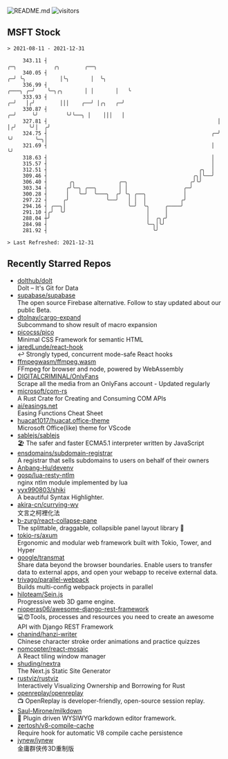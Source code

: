 ![README.md](https://github.com/Gerhut/Gerhut/workflows/README.md/badge.svg)
![visitors](https://visitors.vercel.app/Gerhut/Gerhut?token=8cf69d1f6813d272ef062726b6070c9be4ff72038cfe5a7ded7384a8da65d866)

## MSFT Stock

```
> 2021-08-11 - 2021-12-31

     343.11 ┤                                                                     ╭─╮            ╭╮        ╭──╮  
     340.05 ┤                                                                   ╭─╯ ╰╮           │╰╮       │  ╰╮ 
     336.99 ┤                                                           ╭───╮ ╭─╯    ╰─╮╭╮       │ │       │   ╰ 
     333.93 ┤                                                         ╭─╯   │╭╯        │││    ╭──╯ │╭╮   ╭─╯     
     330.87 ┤                                                       ╭─╯     ╰╯         ╰╯╰──╮ │    │││   │       
     327.81 ┤                                                       │                       │╭╯    ╰╯│  ╭╯       
     324.75 ┤                                                     ╭─╯                       ╰╯       ╰─╮│        
     321.69 ┤                                                     │                                    ╰╯        
     318.63 ┤                                                     │                                              
     315.57 ┤                                                     │                                              
     312.51 ┤                                                 ╭╮  │                                              
     309.46 ┤                                               ╭╮│╰──╯                                              
     306.40 ┤       ╭╮              ╭─╮                    ╭╯╰╯                                                  
     303.34 ┤      ╭╯╰─╮ ╭──╮       │ │                  ╭─╯                                                     
     300.28 ┤      │   ╰─╯  ╰───╮  ╭╯ ╰╮ ╭──╮            │                                                       
     297.22 ┤     ╭╯            ╰──╯   │ │  │           ╭╯                                                       
     294.16 ┤ ╭──╮│                    ╰─╯  ╰╮     ╭────╯                                                        
     291.10 ┤╭╯  ╰╯                          │     │                                                             
     288.04 ┼╯                               │  ╭╮╭╯                                                             
     284.98 ┤                                ╰─╮│╰╯                                                              
     281.92 ┤                                  ╰╯                                                                

> Last Refreshed: 2021-12-31
```

## Recently Starred Repos

- [dolthub/dolt](https://github.com/dolthub/dolt)  
  Dolt – It's Git for Data
- [supabase/supabase](https://github.com/supabase/supabase)  
  The open source Firebase alternative. Follow to stay updated about our public Beta.
- [dtolnay/cargo-expand](https://github.com/dtolnay/cargo-expand)  
  Subcommand to show result of macro expansion
- [picocss/pico](https://github.com/picocss/pico)  
  Minimal CSS Framework for semantic HTML
- [jaredLunde/react-hook](https://github.com/jaredLunde/react-hook)  
  ↩ Strongly typed, concurrent mode-safe React hooks
- [ffmpegwasm/ffmpeg.wasm](https://github.com/ffmpegwasm/ffmpeg.wasm)  
  FFmpeg for browser and node, powered by WebAssembly
- [DIGITALCRIMINAL/OnlyFans](https://github.com/DIGITALCRIMINAL/OnlyFans)  
  Scrape all the media from an OnlyFans account - Updated regularly
- [microsoft/com-rs](https://github.com/microsoft/com-rs)  
  A Rust Crate for Creating and Consuming COM APIs
- [ai/easings.net](https://github.com/ai/easings.net)  
  Easing Functions Cheat Sheet
- [huacat1017/huacat.office-theme](https://github.com/huacat1017/huacat.office-theme)  
  Microsoft Office(like) theme for VScode
- [sablejs/sablejs](https://github.com/sablejs/sablejs)  
  🏖️ The safer and faster ECMA5.1 interpreter written by JavaScript
- [ensdomains/subdomain-registrar](https://github.com/ensdomains/subdomain-registrar)  
  A registrar that sells subdomains to users on behalf of their owners
- [Anbang-Hu/devenv](https://github.com/Anbang-Hu/devenv)  
- [gosp/lua-resty-ntlm](https://github.com/gosp/lua-resty-ntlm)  
  nginx ntlm module implemented by lua
- [yyx990803/shiki](https://github.com/yyx990803/shiki)  
  A beautiful Syntax Highlighter.
- [akira-cn/currying-wy](https://github.com/akira-cn/currying-wy)  
  文言之柯裡化法
- [b-zurg/react-collapse-pane](https://github.com/b-zurg/react-collapse-pane)  
  The splittable, draggable, collapsible panel layout library 🎉
- [tokio-rs/axum](https://github.com/tokio-rs/axum)  
  Ergonomic and modular web framework built with Tokio, Tower, and Hyper
- [google/transmat](https://github.com/google/transmat)  
  Share data beyond the browser boundaries. Enable users to transfer data to external apps, and open your webapp to receive external data.
- [trivago/parallel-webpack](https://github.com/trivago/parallel-webpack)  
  Builds multi-config webpack projects in parallel
- [hiloteam/Sein.js](https://github.com/hiloteam/Sein.js)  
  Progressive web 3D game engine.
- [nioperas06/awesome-django-rest-framework](https://github.com/nioperas06/awesome-django-rest-framework)  
   💻😍Tools, processes and resources you need to create an awesome API with Django REST Framework
- [chanind/hanzi-writer](https://github.com/chanind/hanzi-writer)  
  Chinese character stroke order animations and practice quizzes
- [nomcopter/react-mosaic](https://github.com/nomcopter/react-mosaic)  
  A React tiling window manager
- [shuding/nextra](https://github.com/shuding/nextra)  
  The Next.js Static Site Generator
- [rustviz/rustviz](https://github.com/rustviz/rustviz)  
  Interactively Visualizing Ownership and Borrowing for Rust
- [openreplay/openreplay](https://github.com/openreplay/openreplay)  
  :tv: OpenReplay is developer-friendly, open-source session replay.
- [Saul-Mirone/milkdown](https://github.com/Saul-Mirone/milkdown)  
  🍼 Plugin driven WYSIWYG  markdown editor framework.
- [zertosh/v8-compile-cache](https://github.com/zertosh/v8-compile-cache)  
  Require hook for automatic V8 compile cache persistence
- [jynew/jynew](https://github.com/jynew/jynew)  
  金庸群侠传3D重制版
